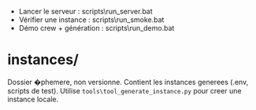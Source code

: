 - Lancer le serveur : scripts\run_server.bat
- Vérifier une instance : scripts\run_smoke.bat <label>
- Démo crew + génération : scripts\run_demo.bat <label>
# instances/
Dossier �phemere, non versionne. Contient les instances generees (.env, scripts de test).
Utilise `tools\tool_generate_instance.py` pour creer une instance locale.
